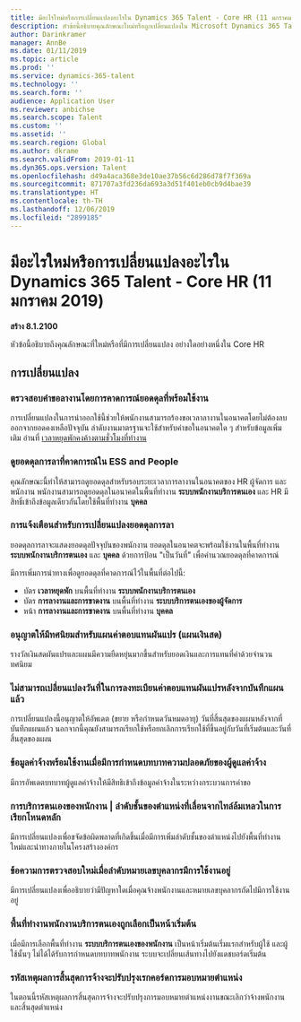 ```yaml
---
title: มีอะไรใหม่หรือการเปลี่ยนแปลงอะไรใน Dynamics 365 Talent - Core HR (11 มกราคม 2019)
description: หัวข้อนี้อธิบายคุณลักษณะใหม่หรือถูกเปลี่ยนแปลงใน Microsoft Dynamics 365 Talent - Core HR
author: Darinkramer
manager: AnnBe
ms.date: 01/11/2019
ms.topic: article
ms.prod: ''
ms.service: dynamics-365-talent
ms.technology: ''
ms.search.form: ''
audience: Application User
ms.reviewer: anbichse
ms.search.scope: Talent
ms.custom: ''
ms.assetid: ''
ms.search.region: Global
ms.author: dkrame
ms.search.validFrom: 2019-01-11
ms.dyn365.ops.version: Talent
ms.openlocfilehash: d49a4aca368e3de10ae37b56c6d286d78f7f369a
ms.sourcegitcommit: 871707a3fd236da693a3d51f401eb0cb9d4bae39
ms.translationtype: HT
ms.contentlocale: th-TH
ms.lasthandoff: 12/06/2019
ms.locfileid: "2899185"
---
```

# <a name="whats-new-or-changed-in-dynamics-365-talent---core-hr-january-11-2019"></a>มีอะไรใหม่หรือการเปลี่ยนแปลงอะไรใน Dynamics 365 Talent - Core HR (11 มกราคม 2019)

**สร้าง 8.1.2100**

หัวข้อนี้อธิบายถึงคุณลักษณะที่ใหม่หรือที่มีการเปลี่ยนแปลง อย่างใดอย่างหนึ่งใน Core HR

## <a name="changes"></a>การเปลี่ยนแปลง

### <a name="validate-leave-requests-by-forecasting-available-balance"></a>ตรวจสอบคำขอลางานโดยการคาดการณ์ยอดดุลที่พร้อมใช้งาน
การเปลี่ยนแปลงในการนำออกใช้นี้ช่วยให้พนักงานสามารถร้องขอเวลาลางานในอนาคตโดยไม่ต้องลบออกจากยอดคงเหลือปัจจุบัน ลำดับงานมาตรฐานจะใช้สำหรับคำขอในอนาคตใด ๆ สำหรับข้อมูลเพิ่มเติม อ่านที่ [เวลาหยุดพักคงค้างตามชั่วโมงที่ทำงาน](leave-accrue-hours-worked.md)

### <a name="view-forecasted-leave-balance-in-ess-and-people"></a>ดูยอดดุลการลาที่คาดการณ์ใน ESS and People
คุณลักษณะนี้ทำให้สามารถดูยอดดุลสำหรับรอบระยะเวลาการลางานในอนาคตของ HR ผู้จัดการ และพนักงาน พนักงานสามารถดูยอดดุลในอนาคตในพื้นที่ทำงาน **ระบบพนักงานบริการตนเอง** และ HR มีสิทธิ์เข้าถึงข้อมูลเดียวกันโดยใช้พื้นที่ทำงาน **บุคคล**

### <a name="notifications-for-changing-leave-balances"></a>การแจ้งเตือนสำหรับการเปลี่ยนแปลงยอดดุลการลา
ยอดดุลการลาจะแสดงยอดดุลปัจจุบันของพนักงาน ยอดดุลในอนาคตจะพร้อมใช้งานในพื้นที่ทำงาน **ระบบพนักงานบริการตนเอง** และ **บุคคล** ด้วยการป้อน "เป็นวันที่" เพื่อคำนวณยอดดุลที่คาดการณ์

มีการเพิ่มการนำทางเพื่อดูยอดดุลที่คาดการณ์ไว้ในพื้นที่ต่อไปนี้:
  - บัตร **เวลาหยุดพัก** บนพื้นที่ทำงาน **ระบบพนักงานบริการตนเอง**
  - บัตร **การลางานและการขาดงาน** บนพื้นที่ทำงาน **ระบบบริการตนเองของผู้จัดการ**
  - หน้า **การลางานและการขาดงาน** บนพื้นที่ทำงาน **บุคคล**

### <a name="allow-decimals-for-variable-compensation-plans-cash-plans"></a>อนุญาตให้มีทศนิยมสำหรับแผนค่าตอบแทนผันแปร (แผนเงินสด)
รางวัลเงินสดผันแปรและแผนมีความยืดหยุ่นมากขึ้นสำหรับยอดเงินและการแทนที่ค่าด้วยจำนวนทศนิยม

### <a name="unable-to-change-the-dates-on-variable-comp-enrollments-after-the-plan-is-saved"></a>ไม่สามารถเปลี่ยนแปลงวันที่ในการลงทะเบียนค่าตอบแทนผันแปรหลังจากบันทึกแผนแล้ว
การเปลี่ยนแปลงนี้อนุญาตให้อัพเดต (ขยาย หรือกำหนดวันหมดอายุ) วันที่สิ้นสุดของแผนหลังจากที่บันทึกแผนแล้ว นอกจากนี้คุณยังสามารถเรียกใช้หรือยกเลิกการเรียกใช้ที่ขึ้นอยู่กับวันที่เริ่มต้นและวันที่สิ้นสุดของแผน

### <a name="payroll-information-available-when-assigned-the-payroll-admin-security-role"></a>ข้อมูลค่าจ้างพร้อมใช้งานเมื่อมีการกำหนดบทบาทความปลอดภัยของผู้ดูแลค่าจ้าง
มีการอัพเดตบทบาทผู้ดูแลค่าจ้างให้มีสิทธิเข้าถึงข้อมูลค่าจ้างในระหว่างกระบวนการคำขอ

### <a name="employee-self-service--position-hierarchy-drill-down-from-tile-fails-to-get-parent-node"></a>การบริการตนเองของพนักงาน | ลำดับชั้นของตำแหน่งที่เลื่อนจากไทล์ล้มเหลวในการเรียกโหนดหลัก
มีการเปลี่ยนแปลงเพื่อขจัดข้อผิดพลาดที่เกิดขึ้นเมื่อมีการเพิ่มลำดับชั้นของตำแหน่งไปยังพื้นที่ทำงานใหม่และนำทางภายในโครงสร้างองค์กร

### <a name="new-validation-message-when-personnel-number-sequence-is-in-use"></a>ข้อความการตรวจสอบใหม่เมื่อลำดับหมายเลขบุคลากรมีการใช้งานอยู่
มีการเปลี่ยนแปลงเพื่ออธิบายว่ามีปัญหาใดเมื่อคุณจ้างพนักงานและหมายเลขบุคลากรถัดไปมีการใช้งานอยู่

### <a name="employee-self-service-workspace-selected-as-the-initial-startup-page"></a>พื้นที่ทำงานพนักงานบริการตนเองถูกเลือกเป็นหน้าเริ่มต้น
เมื่อมีการเลือกพื้นที่ทำงาน **ระบบบริการตนเองของพนักงาน** เป็นหน้าเริ่มต้นเริ่มแรกสำหรับผู้ใช้ และผู้ใช้นั้นๆ ไม่ได้ได้รับการกำหนดบทบาทพนักงาน ระบบจะเปลี่ยนเส้นทางไปยังแดชบอร์ดเริ่มต้น

### <a name="termination-reason-code-updates-position-assignment-record"></a>รหัสเหตุผลการสิ้นสุดการจ้างจะปรับปรุงเรกคอร์ดการมอบหมายตำแหน่ง
ในตอนนี้รหัสเหตุผลการสิ้นสุดการจ้างจะปรับปรุงการมอบหมายตำแหน่งงานขณะเลิกว่าจ้างพนักงานและสิ้นสุดตำแหน่ง 
